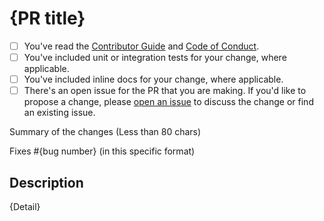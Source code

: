 # {PR title}

<!-- Thank you for submitting a pull request to our repo. -->

<!-- Please do NOT submit PRs for features in newer versions of Lucene. We should keep the target version consistent across our repository to make the upgrade process to newer versions of Lucene go smoothly. -->

<!-- If this is your first PR in the Lucene.NET repo, please run through the checklist
below to ensure a smooth review and merge process for your PR. -->

- [ ] You've read the [Contributor Guide](https://github.com/apache/lucenenet/blob/main/CONTRIBUTING.md) and [Code of Conduct](https://www.apache.org/foundation/policies/conduct.html).
- [ ] You've included unit or integration tests for your change, where applicable.
- [ ] You've included inline docs for your change, where applicable.
- [ ] There's an open issue for the PR that you are making. If you'd like to propose a change, please [open an issue](https://github.com/apache/lucenenet/issues/new/choose) to discuss the change or find an existing issue.

<!-- Once all that is done, you're ready to go. Open the PR with the content below. -->

Summary of the changes (Less than 80 chars)

Fixes #{bug number} (in this specific format)

## Description

{Detail}
